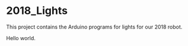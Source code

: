 # 2018_Lights

This project contains the Arduino programs for lights for our 2018 robot.

Hello world.
